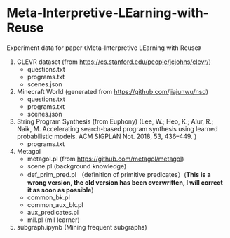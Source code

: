 # Meta-Interpretive-LEarning-with-Reuse
Experiment data for paper 《Meta-Interpretive LEarning with Reuse》

1. CLEVR dataset (from https://cs.stanford.edu/people/jcjohns/clevr/)
   - questions.txt
   - programs.txt
   - scenes.json
2. Minecraft World (generated from https://github.com/jiajunwu/nsd)
   - questions.txt
   - programs.txt
   - scenes.json
3. String Program Synthesis (from Euphony) (Lee, W.; Heo, K.; Alur, R.; Naik, M. Accelerating search-based program synthesis using learned probabilistic models. ACM SIGPLAN Not. 2018, 53, 436–449. )
   - programs.txt
4. Metagol
     - metagol.pl (from https://github.com/metagol/metagol)
     - scene.pl (background knowledge)
     - def_prim_pred.pl （definition of primitive predicates）(**This is a wrong version, the old version has been overwritten, I will correct it as soon as possible**)
     - common_bk.pl 
     - common_aux_bk.pl
     - aux_predicates.pl 
     - mil.pl (mil learner)
5. subgraph.ipynb (Mining frequent subgraphs)
